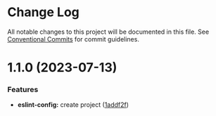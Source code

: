 # Change Log

All notable changes to this project will be documented in this file.
See [Conventional Commits](https://conventionalcommits.org) for commit guidelines.

# 1.1.0 (2023-07-13)

### Features

- **eslint-config:** create project ([1addf2f](https://github.com/rcasachi/venus/commit/1addf2f3d250a49551710b7b267958e17d4557cf))
